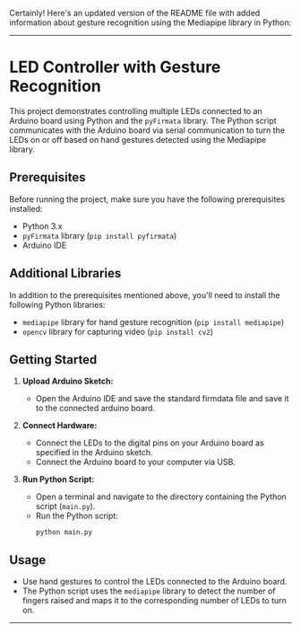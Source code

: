 Certainly! Here's an updated version of the README file with added information about gesture recognition using the Mediapipe library in Python:

---

# LED Controller with Gesture Recognition

This project demonstrates controlling multiple LEDs connected to an Arduino board using Python and the `pyFirmata` library. The Python script communicates with the Arduino board via serial communication to turn the LEDs on or off based on hand gestures detected using the Mediapipe library.

## Prerequisites

Before running the project, make sure you have the following prerequisites installed:

- Python 3.x
- `pyFirmata` library (`pip install pyfirmata`)
- Arduino IDE

## Additional Libraries

In addition to the prerequisites mentioned above, you'll need to install the following Python libraries:

- `mediapipe` library for hand gesture recognition (`pip install mediapipe`)
- `opencv` library for capturing video (`pip install cv2`)

## Getting Started


1. **Upload Arduino Sketch:**
   - Open the Arduino IDE and save the standard firmdata file and save it to the connected arduino board.
   
2. **Connect Hardware:**
   - Connect the LEDs to the digital pins on your Arduino board as specified in the Arduino sketch.
   - Connect the Arduino board to your computer via USB.

3. **Run Python Script:**
   - Open a terminal and navigate to the directory containing the Python script (`main.py`).
   - Run the Python script:
     ```
     python main.py
     ```

## Usage

- Use hand gestures to control the LEDs connected to the Arduino board.
- The Python script uses the `mediapipe` library to detect the number of fingers raised and maps it to the corresponding number of LEDs to turn on.

---
